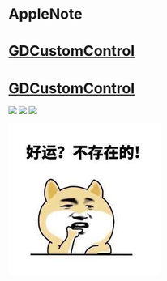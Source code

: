 # AppleNote


# [GDCustomControl](https://github.com/GGTechnology/GDCC)

# [GDCustomControl](https://github.com/GGTechnology/GDCC)
![](https://img.shields.io/badge/Data-2019.4.2-red.svg?style=flat)
![](https://img.shields.io/badge/Language-Objective%20--%20C-blue.svg?style=flat)
![](https://img.shields.io/badge/iOS-9.0-brightgreen.svg?style=flat)

![img](https://github.com/GGTechnology/AppleNote/blob/master/luck.jpg)